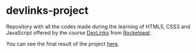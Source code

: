 # devlinks-project
 Repository with all the codes made during the learning of HTML5, CSS3 and JavaScript offered by the course [DevLinks](https://app.rocketseat.com.br/devlinks) from [Rocketseat](https://www.rocketseat.com.br).

You can see the final result of the project [here](https://fefoliveira.github.io/devlinks-project/).
